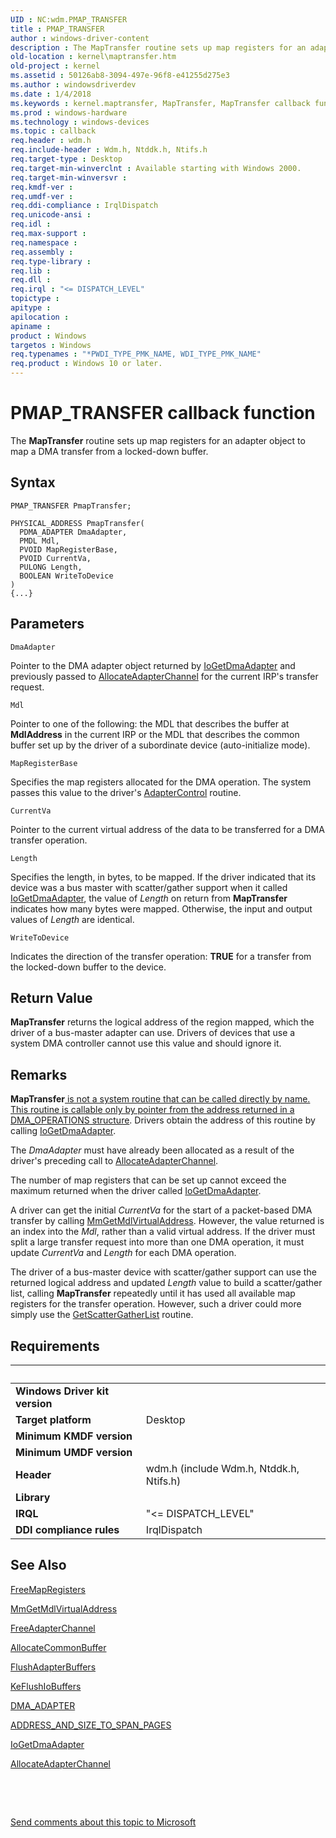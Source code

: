 ```yaml
---
UID : NC:wdm.PMAP_TRANSFER
title : PMAP_TRANSFER
author : windows-driver-content
description : The MapTransfer routine sets up map registers for an adapter object to map a DMA transfer from a locked-down buffer.
old-location : kernel\maptransfer.htm
old-project : kernel
ms.assetid : 50126ab8-3094-497e-96f8-e41255d275e3
ms.author : windowsdriverdev
ms.date : 1/4/2018
ms.keywords : kernel.maptransfer, MapTransfer, MapTransfer callback function [Kernel-Mode Driver Architecture], MapTransfer, PMAP_TRANSFER, PMAP_TRANSFER, wdm/MapTransfer, kdma_4bc30c1d-1d83-424f-9c58-cd92c5e9d331.xml
ms.prod : windows-hardware
ms.technology : windows-devices
ms.topic : callback
req.header : wdm.h
req.include-header : Wdm.h, Ntddk.h, Ntifs.h
req.target-type : Desktop
req.target-min-winverclnt : Available starting with Windows 2000.
req.target-min-winversvr : 
req.kmdf-ver : 
req.umdf-ver : 
req.ddi-compliance : IrqlDispatch
req.unicode-ansi : 
req.idl : 
req.max-support : 
req.namespace : 
req.assembly : 
req.type-library : 
req.lib : 
req.dll : 
req.irql : "<= DISPATCH_LEVEL"
topictype : 
apitype : 
apilocation : 
apiname : 
product : Windows
targetos : Windows
req.typenames : "*PWDI_TYPE_PMK_NAME, WDI_TYPE_PMK_NAME"
req.product : Windows 10 or later.
---
```



# PMAP_TRANSFER callback function
The <b>MapTransfer</b> routine sets up map registers for an adapter object to map a DMA transfer from a locked-down buffer.

## Syntax

```
PMAP_TRANSFER PmapTransfer;

PHYSICAL_ADDRESS PmapTransfer(
  PDMA_ADAPTER DmaAdapter,
  PMDL Mdl,
  PVOID MapRegisterBase,
  PVOID CurrentVa,
  PULONG Length,
  BOOLEAN WriteToDevice
)
{...}
```

## Parameters

`DmaAdapter`

Pointer to the DMA adapter object returned by <a href="https://msdn.microsoft.com/library/windows/hardware/ff549220">IoGetDmaAdapter</a> and previously passed to <a href="..\wdm\nc-wdm-pallocate_adapter_channel.md">AllocateAdapterChannel</a> for the current IRP's transfer request.

`Mdl`

Pointer to one of the following: the MDL that describes the buffer at <b>MdlAddress</b> in the current IRP or the MDL that describes the common buffer set up by the driver of a subordinate device (auto-initialize mode).

`MapRegisterBase`

Specifies the map registers allocated for the DMA operation.  The system passes this value  to the driver's <a href="..\wdm\nc-wdm-driver_control.md">AdapterControl</a> routine.

`CurrentVa`

Pointer to the current virtual address of the data to be transferred for a DMA transfer operation.

`Length`

Specifies the length, in bytes, to be mapped. If the driver indicated that its device was a bus master with scatter/gather support when it called <a href="https://msdn.microsoft.com/library/windows/hardware/ff549220">IoGetDmaAdapter</a>, the value of <i>Length</i> on return from <b>MapTransfer</b> indicates how many bytes were mapped. Otherwise, the input and output values of <i>Length</i> are identical.

`WriteToDevice`

Indicates the direction of the transfer operation: <b>TRUE</b> for a transfer from the locked-down buffer to the device.


## Return Value

<b>MapTransfer</b> returns the logical address of the region mapped, which the driver of a bus-master adapter can use. Drivers of devices that use a system DMA controller cannot use this value and should ignore it.

## Remarks

<b>MapTransfer</b><u> is not a system routine that can be called directly by name. This routine is callable only by pointer from the address returned in a 
          </u><a href="..\wdm\ns-wdm-_dma_operations.md">DMA_OPERATIONS</a><u> structure</u>. Drivers obtain the address of this routine by calling <a href="https://msdn.microsoft.com/library/windows/hardware/ff549220">IoGetDmaAdapter</a>. 

The <i>DmaAdapter</i> must have already been allocated as a result of the driver's preceding call to <a href="..\wdm\nc-wdm-pallocate_adapter_channel.md">AllocateAdapterChannel</a>.

The number of map registers that can be set up cannot exceed the maximum returned when the driver called <a href="https://msdn.microsoft.com/library/windows/hardware/ff549220">IoGetDmaAdapter</a>.

A driver can get the initial <i>CurrentVa</i> for the start of a packet-based DMA transfer by calling <a href="https://msdn.microsoft.com/library/windows/hardware/ff554539">MmGetMdlVirtualAddress</a>. However, the value returned is an index into the <i>Mdl</i>, rather than a valid virtual address. If the driver must split a large transfer request into more than one DMA operation, it must update <i>CurrentVa</i> and <i>Length</i> for each DMA operation.

The driver of a bus-master device with scatter/gather support can use the returned logical address and updated <i>Length</i> value to build a scatter/gather list, calling <b>MapTransfer</b> repeatedly until it has used all available map registers for the transfer operation. However, such a driver could more simply use the <a href="..\wdm\nc-wdm-pget_scatter_gather_list.md">GetScatterGatherList</a> routine.

## Requirements
| &nbsp; | &nbsp; |
| ---- |:---- |
| **Windows Driver kit version** |  |
| **Target platform** | Desktop |
| **Minimum KMDF version** |  |
| **Minimum UMDF version** |  |
| **Header** | wdm.h (include Wdm.h, Ntddk.h, Ntifs.h) |
| **Library** |  |
| **IRQL** | "<= DISPATCH_LEVEL" |
| **DDI compliance rules** | IrqlDispatch |

## See Also

<a href="..\wdm\nc-wdm-pfree_map_registers.md">FreeMapRegisters</a>

<a href="https://msdn.microsoft.com/library/windows/hardware/ff554539">MmGetMdlVirtualAddress</a>

<a href="..\wdm\nc-wdm-pfree_adapter_channel.md">FreeAdapterChannel</a>

<a href="..\wdm\nc-wdm-pallocate_common_buffer.md">AllocateCommonBuffer</a>

<a href="..\wdm\nc-wdm-pflush_adapter_buffers.md">FlushAdapterBuffers</a>

<a href="..\wdm\nf-wdm-keflushiobuffers.md">KeFlushIoBuffers</a>

<a href="..\wdm\ns-wdm-_dma_adapter.md">DMA_ADAPTER</a>

<a href="https://msdn.microsoft.com/library/windows/hardware/ff540562">ADDRESS_AND_SIZE_TO_SPAN_PAGES</a>

<a href="https://msdn.microsoft.com/library/windows/hardware/ff549220">IoGetDmaAdapter</a>

<a href="..\wdm\nc-wdm-pallocate_adapter_channel.md">AllocateAdapterChannel</a>

 

 

<a href="mailto:wsddocfb@microsoft.com?subject=Documentation%20feedback [kernel\kernel]:%20PMAP_TRANSFER callback function%20 RELEASE:%20(1/4/2018)&amp;body=%0A%0APRIVACY STATEMENT%0A%0AWe use your feedback to improve the documentation. We don't use your email address for any other purpose, and we'll remove your email address from our system after the issue that you're reporting is fixed. While we're working to fix this issue, we might send you an email message to ask for more info. Later, we might also send you an email message to let you know that we've addressed your feedback.%0A%0AFor more info about Microsoft's privacy policy, see http://privacy.microsoft.com/en-us/default.aspx." title="Send comments about this topic to Microsoft">Send comments about this topic to Microsoft</a>